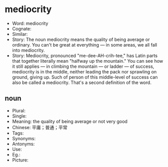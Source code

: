 # mediocrity

- Word: mediocrity
- Cognate: 
- Similar: 
- Story: The noun mediocrity means the quality of being average or ordinary. You can't be great at everything — in some areas, we all fall into mediocrity.
- Story: Mediocrity, pronounced "me-dee-AH-crih-tee," has Latin parts that together literally mean "halfway up the mountain." You can see how it still applies — in climbing the mountain — or ladder — of success, mediocrity is in the middle, neither leading the pack nor sprawling on ground, giving up. Such of person of this middle-level of success can also be called a mediocrity. That's a second definition of the word.

## noun

- Plural: 
- Single: 
- Meaning: the quality of being average or not very good
- Chinese: 平庸；普通；平常
- Tags: 
- Synonyms: 
- Antonyms: 
- Use: 
- Eg.: 
- Picture: 

